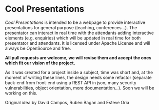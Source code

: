 # Cool Presentations

*Cool Presentations* is intended to be a webpage to provide interactive presentations for general purpose (teaching, conferences...).
The presentator can interact in real time with the attendants adding interactive elements (e.g. enquiries) which will be updated in real
time for both presentator and attendants. It is licensed under Apache License and will always be OpenSource and free.

**All pull requests are welcome, we will revise them and accept the ones which fit our vision of the project.**

As it was created for a project inside a subject, time was short and, at the moment of writing these lines, the design needs some refactor
(separate back-end from front-end using a REST API in json, many security vulnerabilities, object orientation, more documentation...).
Soon we will be working on this.

Original idea by David Campos, Rubén Bagan and Esteve Oria
